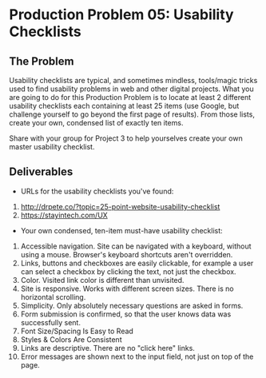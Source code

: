# Production Problem 05: Usability Checklists

## The Problem

Usability checklists are typical, and sometimes mindless, tools/magic tricks used to find usability
problems in web and other digital projects. What you are going to do for this Production Problem is
to locate at least 2 different usability checklists each containing at least 25 items (use Google,
but challenge yourself to go beyond the first page of results). From those lists, create your own,
condensed list of exactly ten items.

Share with your group for Project 3 to help yourselves create
your own master usability checklist.

## Deliverables

* URLs for the usability checklists you've found:

1. http://drpete.co/?topic=25-point-website-usability-checklist
2. https://stayintech.com/UX

* Your own condensed, ten-item must-have usability checklist:

1. Accessible navigation. Site can be navigated with a keyboard, without using a mouse. Browser's keyboard shortcuts aren't overridden.
2. Links, buttons and checkboxes are easily clickable, for example a user can select a checkbox by clicking the text, not just the checkbox.
3. Color. Visited link color is different than unvisited.
4. Site is responsive. Works with different screen sizes. There is no horizontal scrolling.
5. Simplicity. Only absolutely necessary questions are asked in forms.
6. Form submission is confirmed, so that the user knows data was successfully sent.
7. Font Size/Spacing Is Easy to Read
8. Styles & Colors Are Consistent
9. Links are descriptive. There are no "click here" links.
10. Error messages are shown next to the input field, not just on top of the page.
